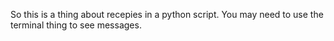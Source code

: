 So this is a thing about recepies in a python script. You may need to use the terminal thing to see messages.
